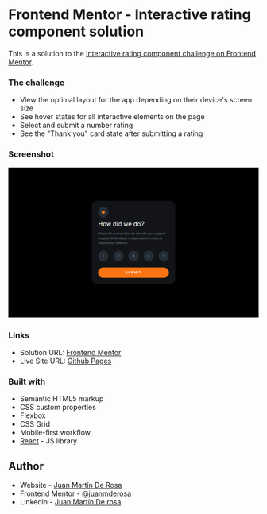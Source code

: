 # Frontend Mentor - Interactive rating component solution

This is a solution to the [Interactive rating component challenge on Frontend Mentor](https://www.frontendmentor.io/challenges/interactive-rating-component-koxpeBUmI). 

### The challenge

- View the optimal layout for the app depending on their device's screen size
- See hover states for all interactive elements on the page
- Select and submit a number rating
- See the "Thank you" card state after submitting a rating

### Screenshot

![](./public/assets/screenshot-interactive-rating-component.png)


### Links

- Solution URL: [Frontend Mentor](https://www.frontendmentor.io/solutions/interactive-rating-component-with-react-js-FmQ1soZAPs)
- Live Site URL: [Github Pages](https://juanmderosa.github.io/react-interactive-rating-component/)

### Built with

- Semantic HTML5 markup
- CSS custom properties
- Flexbox
- CSS Grid
- Mobile-first workflow
- [React](https://reactjs.org/) - JS library

## Author

- Website - [Juan Martín De Rosa](https://juanmderosa-developer.com/)
- Frontend Mentor - [@juanmderosa](https://www.frontendmentor.io/profile/juanmderosa)
- Linkedin - [Juan Martín De rosa](https://www.linkedin.com/in/juanmderosa/)
